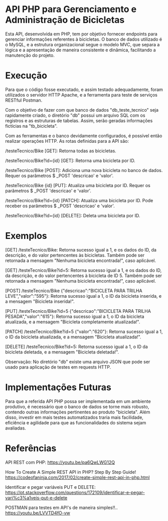 # API PHP para Gerenciamento e Administração de Bicicletas
Esta API, desenvolvida em PHP, tem por objetivo fornecer endpoints para gerenciar informações referentes à bicicletas. O banco de dados utilizado é o MySQL, e a estrutura organizacional segue o modelo MVC, que separa a lógica e a apresentação de maneira consistente e dinâmica, facilitando a manutenção do projeto.



# Execução
Para que o código fosse executado, e assim testado adequadamente, foram utilizados o servidor HTTP Apache, e a ferramenta para teste de serviços RESTful Postman.


Com o objetivo de fazer com que banco de dados "db_teste_tecnico" seja rapidamente criado, o diretório "db" possui um arquivo SQL com os registros e as estruturas de tabelas. Assim, serão geradas informações fictícias na "tb_bicicleta".


Com as ferramentas e o banco devidamente configurados, é possível então realizar operações HTTP. As rotas definidas para a API são:

/testeTecnico/Bike [GET]: Retorna todas as bicicletas.

/testeTecnico/Bike?id={id} [GET]: Retorna uma bicicleta por ID.

/testeTecnico/Bike [POST]: Adiciona uma nova bicicleta no banco de dados. Requer os parâmetros $ _POST 'descricao' e 'valor'.

/testeTecnico/Bike {id} [PUT]: Atualiza uma bicicleta por ID. Requer os parâmetros $ _POST 'descricao' e 'valor'.

/testeTecnico/Bike?id={id} [PATCH]: Atualiza uma bicicleta por ID. Pode receber os parâmetros $ _POST 'descricao' e 'valor'.

/testeTecnico/Bike?id={id} [DELETE]: Deleta uma bicicleta por ID.



# Exemplos
[GET] /testeTecnico/Bike: Retorna sucesso igual a 1, e os dados do ID, da descrição, e do valor pertencentes às bicicletas. Também pode ser retornada a mensagem "Nenhuma bicicleta encontrada!", caso aplicável.

[GET] /testeTecnico/Bike?id=5: Retorna sucesso igual a 1, e os dados do ID, da descrição, e do valor pertencentes à bicicleta de ID 5. Também pode ser retornada a mensagem "Nenhuma bicicleta encontrada!", caso aplicável.

[POST] /testeTecnico/Bike {"descricao":"BICICLETA PARA TRILHA LEVE","valor":"595"}: Retorna sucesso igual a 1, o ID da bicicleta inserida, e a mensagem "Bicicleta inserida!".

[PUT] /testeTecnico/Bike?id=5 {"descricao":"BICICLETA PARA TRILHA PESADA","valor":"615"}: Retorna sucesso igual a 1, o ID da bicicleta atualizada, e a mensagem "Bicicleta completamente atualizada!".

[PATCH] /testeTecnico/Bike?id=5 {"valor":"620"}: Retorna sucesso igual a 1, o ID da bicicleta atualizada, e a mensagem "Bicicleta atualizada!".

[DELETE] /testeTecnico/Bike?id=5: Retorna sucesso igual a 1, o ID da bicicleta deletada, e a mensagem "Bicicleta deletada!".


Observação: No diretório "db" existe uma arquivo JSON que pode ser usado para aplicação de testes em requests HTTP.



# Implementações Futuras
Para que a referida API PHP possa ser implementada em um ambiente produtivo, é necessário que o banco de dados se torne mais robusto, contendo outras informações pertinentes ao produto "bicicleta". Além disso, investir em mais testes automatizados traria mais facilidade, eficiência e agilidade para que as funcionalidades do sistema sejam avaliadas.



# Referências
API REST com PHP: https://youtu.be/pa6QwLWG12Q

How To Create A Simple REST API in PHP? Step By Step Guide! https://codeofaninja.com/2017/02/create-simple-rest-api-in-php.html

Identificar e pegar variáveis PUT e DELETE: https://pt.stackoverflow.com/questions/172109/identificar-e-pegar-vari%c3%a1veis-put-e-delete

POSTMAN para testes em API's de maneira simples!!.. https://youtu.be/LVVTD4fO-vw
